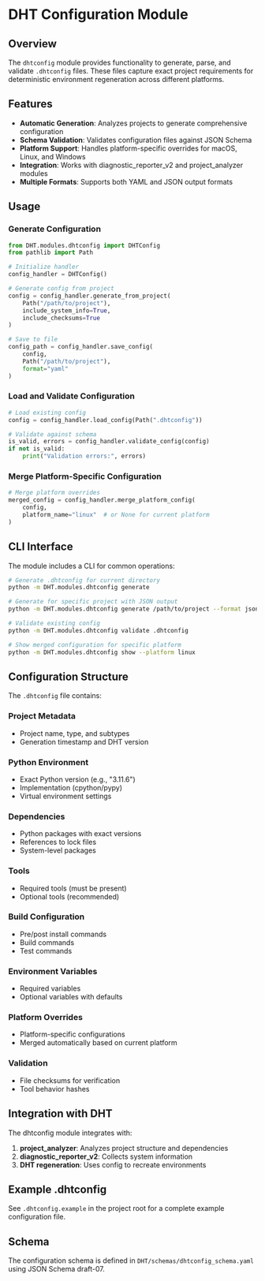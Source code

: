 # DHT Configuration Module

## Overview

The `dhtconfig` module provides functionality to generate, parse, and validate `.dhtconfig` files. These files capture exact project requirements for deterministic environment regeneration across different platforms.

## Features

- **Automatic Generation**: Analyzes projects to generate comprehensive configuration
- **Schema Validation**: Validates configuration files against JSON Schema
- **Platform Support**: Handles platform-specific overrides for macOS, Linux, and Windows
- **Integration**: Works with diagnostic_reporter_v2 and project_analyzer modules
- **Multiple Formats**: Supports both YAML and JSON output formats

## Usage

### Generate Configuration

```python
from DHT.modules.dhtconfig import DHTConfig
from pathlib import Path

# Initialize handler
config_handler = DHTConfig()

# Generate config from project
config = config_handler.generate_from_project(
    Path("/path/to/project"),
    include_system_info=True,
    include_checksums=True
)

# Save to file
config_path = config_handler.save_config(
    config,
    Path("/path/to/project"),
    format="yaml"
)
```

### Load and Validate Configuration

```python
# Load existing config
config = config_handler.load_config(Path(".dhtconfig"))

# Validate against schema
is_valid, errors = config_handler.validate_config(config)
if not is_valid:
    print("Validation errors:", errors)
```

### Merge Platform-Specific Configuration

```python
# Merge platform overrides
merged_config = config_handler.merge_platform_config(
    config,
    platform_name="linux"  # or None for current platform
)
```

## CLI Interface

The module includes a CLI for common operations:

```bash
# Generate .dhtconfig for current directory
python -m DHT.modules.dhtconfig generate

# Generate for specific project with JSON output
python -m DHT.modules.dhtconfig generate /path/to/project --format json

# Validate existing config
python -m DHT.modules.dhtconfig validate .dhtconfig

# Show merged configuration for specific platform
python -m DHT.modules.dhtconfig show --platform linux
```

## Configuration Structure

The `.dhtconfig` file contains:

### Project Metadata
- Project name, type, and subtypes
- Generation timestamp and DHT version

### Python Environment
- Exact Python version (e.g., "3.11.6")
- Implementation (cpython/pypy)
- Virtual environment settings

### Dependencies
- Python packages with exact versions
- References to lock files
- System-level packages

### Tools
- Required tools (must be present)
- Optional tools (recommended)

### Build Configuration
- Pre/post install commands
- Build commands
- Test commands

### Environment Variables
- Required variables
- Optional variables with defaults

### Platform Overrides
- Platform-specific configurations
- Merged automatically based on current platform

### Validation
- File checksums for verification
- Tool behavior hashes

## Integration with DHT

The dhtconfig module integrates with:

1. **project_analyzer**: Analyzes project structure and dependencies
2. **diagnostic_reporter_v2**: Collects system information
3. **DHT regeneration**: Uses config to recreate environments

## Example .dhtconfig

See `.dhtconfig.example` in the project root for a complete example configuration file.

## Schema

The configuration schema is defined in `DHT/schemas/dhtconfig_schema.yaml` using JSON Schema draft-07.